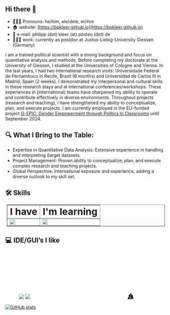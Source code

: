 ## Hi there 👋
<symbol id="obsidian" fill="#7C3AED" viewBox="0 0 24 24" xmlns="http://www.w3.org/2000/svg"><path d="M19.355 18.538a68.967 68.959 0 0 0 1.858-2.954.81.81 0 0 0-.062-.9c-.516-.685-1.504-2.075-2.042-3.362-.553-1.321-.636-3.375-.64-4.377a1.707 1.707 0 0 0-.358-1.05l-3.198-4.064a3.744 3.744 0 0 1-.076.543c-.106.503-.307 1.004-.536 1.5-.134.29-.29.6-.446.914l-.31.626c-.516 1.068-.997 2.227-1.132 3.59-.124 1.26.046 2.73.815 4.481.128.011.257.025.386.044a6.363 6.363 0 0 1 3.326 1.505c.916.79 1.744 1.922 2.415 3.5zM8.199 22.569c.073.012.146.02.22.02.78.024 2.095.092 3.16.29.87.16 2.593.64 4.01 1.055 1.083.316 2.198-.548 2.355-1.664.114-.814.33-1.735.725-2.58l-.01.005c-.67-1.87-1.522-3.078-2.416-3.849a5.295 5.295 0 0 0-2.778-1.257c-1.54-.216-2.952.19-3.84.45.532 2.218.368 4.829-1.425 7.531zM5.533 9.938c-.023.1-.056.197-.098.29L2.82 16.059a1.602 1.602 0 0 0 .313 1.772l4.116 4.24c2.103-3.101 1.796-6.02.836-8.3-.728-1.73-1.832-3.081-2.55-3.831zM9.32 14.01c.615-.183 1.606-.465 2.745-.534-.683-1.725-.848-3.233-.716-4.577.154-1.552.7-2.847 1.235-3.95.113-.235.223-.454.328-.664.149-.297.288-.577.419-.86.217-.47.379-.885.46-1.27.08-.38.08-.72-.014-1.043-.095-.325-.297-.675-.68-1.06a1.6 1.6 0 0 0-1.475.36l-4.95 4.452a1.602 1.602 0 0 0-.513.952l-.427 2.83c.672.59 2.328 2.316 3.335 4.711.09.21.175.43.253.653z"/></symbol>

- 🙋🏻‍♂️ Pronouns: he/him, ele/dele, er/ihm
- 🏠 website: [https://bpkleer.github.io](https://bpkleer.github.io)
- 📧 e-mail: philipp (dot) kleer (at) posteo (dot) de
- 👨🏻‍💻 work: currently as postdoc at Justus-Liebig-University Giessen (Germany)

I am a trained political scientist with a strong background and focus on quantitative analysis and methods. Before completing my doctorate at the University of Giessen, I studied at the Universities of Cologne and Vienna. In the last years, I had two international research visits: Universidade Federal de Pernambuco in Recife, Brazil (6 months) and Universidad de Carlos III in Madrid, Spain (2 weeks). I demonstrated my interpersonal and cultural skills in these research stays and at international conferences/workshops. These experiences in (international) teams have sharpened my ability to operate and contribute effectively in diverse environments. Throughout projects (research and teaching), I have strengthened my ability to conceptualize, plan, and execute projects. I am currently employed in the EU-funded project [G-EPIC: Gender Empowerment through Politics In Classrooms](https://g-epic.eu) until September 2024.

## 🔍 What I Bring to the Table:

- Expertise in Quantitative Data Analysis: Extensive experience in handling and interpreting (large) datasets.
- Project Management: Proven ability to conceptualize, plan, and execute complex research and teaching projects.
- Global Perspective: International exposure and experience, adding a diverse outlook to my skill set.

## 🛠️ Skills
<table border="1px solid black" style="margin: 5px">
 <tr>
    <td><b style="font-size:30px">I have</b></td>
    <td><b style="font-size:30px">I'm learning</b></td>
 <!---   <td><b style="font-size:30px">In the memory banks</b></td> --->
 </tr>
 <tr>
    <td>
        <img src="https://skillicons.dev/icons?i=r,md,latex,git,html,css,sass,github,&perline=3" />
    </td>
    <td>
      <img src="https://skillicons.dev/icons?i=python,regex,swift&perline=3" />
      <br>
      <!--- <img src="https://img.shields.io/badge/Airtable-18BFFF?style=for-the-badge&logo=Airtable&logoColor=white" /><br> --->
    </td>
    <!---- <td>
      <img src="https://skillicons.dev/icons?i=matlab" />
    </td>
   ---->
 </tr>
</table>

## 💻 IDE/GUI’s I like

<p align="center">
 <img src="https://img.shields.io/badge/RStudio-75AADB?style=for-the-badge&logo=RStudio&logoColor=white" />
 <img src="https://skillicons.dev/icons?i=visualstudio,&perline=3" />
 <svg><use href="#obsidian"/></svg>

 <svg xmlns="http://www.w3.org/2000/svg" width="72" height="18" viewBox="0 0 72 18">
  <g>
    <path d="M19.355 18.538a68.967 68.959 0 0 0 1.858-2.954.81.81 0 0 0-.062-.9c-.516-.685-1.504-2.075-2.042-3.362-.553-1.321-.636-3.375-.64-4.377a1.707 1.707 0 0 0-.358-1.05l-3.198-4.064a3.744 3.744 0 0 1-.076.543c-.106.503-.307 1.004-.536 1.5-.134.29-.29.6-.446.914l-.31.626c-.516 1.068-.997 2.227-1.132 3.59-.124 1.26.046 2.73.815 4.481.128.011.257.025.386.044a6.363 6.363 0 0 1 3.326 1.505c.916.79 1.744 1.922 2.415 3.5zM8.199 22.569c.073.012.146.02.22.02.78.024 2.095.092 3.16.29.87.16 2.593.64 4.01 1.055 1.083.316 2.198-.548 2.355-1.664.114-.814.33-1.735.725-2.58l-.01.005c-.67-1.87-1.522-3.078-2.416-3.849a5.295 5.295 0 0 0-2.778-1.257c-1.54-.216-2.952.19-3.84.45.532 2.218.368 4.829-1.425 7.531zM5.533 9.938c-.023.1-.056.197-.098.29L2.82 16.059a1.602 1.602 0 0 0 .313 1.772l4.116 4.24c2.103-3.101 1.796-6.02.836-8.3-.728-1.73-1.832-3.081-2.55-3.831zM9.32 14.01c.615-.183 1.606-.465 2.745-.534-.683-1.725-.848-3.233-.716-4.577.154-1.552.7-2.847 1.235-3.95.113-.235.223-.454.328-.664.149-.297.288-.577.419-.86.217-.47.379-.885.46-1.27.08-.38.08-.72-.014-1.043-.095-.325-.297-.675-.68-1.06a1.6 1.6 0 0 0-1.475.36l-4.95 4.452a1.602 1.602 0 0 0-.513.952l-.427 2.83c.672.59 2.328 2.316 3.335 4.711.09.21.175.43.253.653z"/>
  </g>
</svg>
</p>

[![GitHub stats](https://github-readme-stats.vercel.app/api?username=bpkleer&show_icons=true&theme=transparent)](https://github.com/anuraghazra/github-readme-stats)


